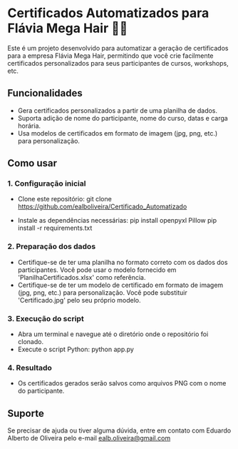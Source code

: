 # Certificados Automatizados para Flávia Mega Hair :haircut_woman:

Este é um projeto desenvolvido para automatizar a geração de certificados para a empresa Flávia Mega Hair, permitindo que você crie facilmente certificados personalizados para seus participantes de cursos, workshops, etc.

## Funcionalidades

- Gera certificados personalizados a partir de uma planilha de dados.
- Suporta adição de nome do participante, nome do curso, datas e carga horária.
- Usa modelos de certificados em formato de imagem (jpg, png, etc.) para personalização.

## Como usar

### 1. Configuração inicial

- Clone este repositório:
    git clone https://github.com/ealboliveira/Certificado_Automatizado

- Instale as dependências necessárias:
    pip install openpyxl Pillow
    pip install -r requirements.txt

### 2. Preparação dos dados

- Certifique-se de ter uma planilha no formato correto com os dados dos participantes. Você pode usar o modelo fornecido em 'PlanilhaCertificados.xlsx' como referência.
- Certifique-se de ter um modelo de certificado em formato de imagem (jpg, png, etc.) para personalização. Você pode substituir 'Certificado.jpg' pelo seu próprio modelo.

### 3. Execução do script

- Abra um terminal e navegue até o diretório onde o repositório foi clonado.
- Execute o script Python:
    python app.py


### 4. Resultado

- Os certificados gerados serão salvos como arquivos PNG com o nome do participante.

## Suporte

Se precisar de ajuda ou tiver alguma dúvida, entre em contato com Eduardo Alberto de Oliveira pelo e-mail ealb.oliveira@gmail.com



